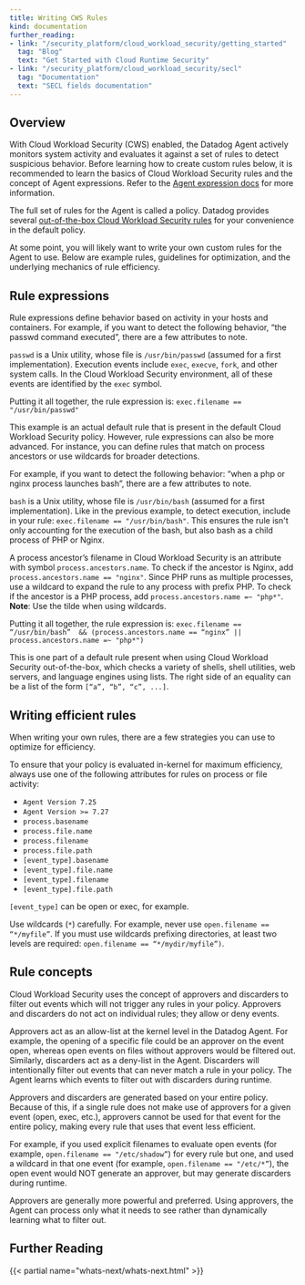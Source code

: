 ```yaml
---
title: Writing CWS Rules
kind: documentation
further_reading:
- link: "/security_platform/cloud_workload_security/getting_started"
  tag: "Blog"
  text: "Get Started with Cloud Runtime Security"
- link: "/security_platform/cloud_workload_security/secl"
  tag: "Documentation"
  text: "SECL fields documentation"
---
```


## Overview

With Cloud Workload Security (CWS) enabled, the Datadog Agent actively monitors system activity and evaluates it against a set of rules to detect suspicious behavior. Before learning how to create custom rules below, it is recommended to learn the basics of Cloud Workload Security rules and the concept of Agent expressions. Refer to the [Agent expression docs][1] for more information.

The full set of rules for the Agent is called a policy. Datadog provides several [out-of-the-box Cloud Workload Security rules][2] for your convenience in the default policy.

At some point, you will likely want to write your own custom rules for the Agent to use. Below are example rules, guidelines for optimization, and the underlying mechanics of rule efficiency.

## Rule expressions

Rule expressions define behavior based on activity in your hosts and containers. For example, if you want to detect the following behavior, “the passwd command executed”, there are a few attributes to note.

`passwd` is a Unix utility, whose file is `/usr/bin/passwd` (assumed for a first implementation). Execution events include `exec`, `execve`, `fork`, and other system calls. In the Cloud Workload Security environment, all of these events are identified by the `exec` symbol.

Putting it all together, the rule expression is: `exec.filename == "/usr/bin/passwd"`

This example is an actual default rule that is present in the default Cloud Workload Security policy. However, rule expressions can also be more advanced. For instance, you can define rules that match on process ancestors or use wildcards for broader detections.

For example, if you want to detect the following behavior: “when a php or nginx process launches bash”, there are a few attributes to note.

`bash` is a Unix utility, whose file is `/usr/bin/bash` (assumed for a first implementation). Like in the previous example, to detect execution, include in your rule: `exec.filename == "/usr/bin/bash"`. This ensures the rule isn't only accounting for the execution of the bash, but also bash as a child process of PHP or Nginx.

A process ancestor’s filename in Cloud Workload Security is an attribute with symbol `process.ancestors.name`. To check if the ancestor is Nginx, add `process.ancestors.name == "nginx"`. Since PHP runs as multiple processes, use a wildcard to expand the rule to any process with prefix PHP. To check if the ancestor is a PHP process, add `process.ancestors.name =~ "php*"`. **Note**: Use the tilde when using wildcards.

Putting it all together, the rule expression is: `exec.filename == “/usr/bin/bash”  && (process.ancestors.name == “nginx” || process.ancestors.name =~ "php*")`

This is one part of a default rule present when using Cloud Workload Security out-of-the-box, which checks a variety of shells, shell utilities, web servers, and language engines using lists. The right side of an equality can be a list of the form `[“a”, “b”, “c”, ...]`.

## Writing efficient rules

When writing your own rules, there are a few strategies you can use to optimize for efficiency.

To ensure that your policy is evaluated in-kernel for maximum efficiency, always use one of the following attributes for rules on process or file activity:

- `Agent Version 7.25`
- `Agent Version >= 7.27`
- `process.basename`
- `process.file.name`
- `process.filename`
- `process.file.path`
- `[event_type].basename`
- `[event_type].file.name`
- `[event_type].filename`
- `[event_type].file.path`

`[event_type]` can be open or exec, for example.

Use wildcards (`*`) carefully. For example, never use `open.filename == “*/myfile”`. If you must use wildcards prefixing directories, at least two levels are required: `open.filename == “*/mydir/myfile”)`.

## Rule concepts

Cloud Workload Security uses the concept of approvers and discarders to filter out events which will not trigger any rules in your policy. Approvers and discarders do not act on individual rules; they allow or deny events.

Approvers act as an allow-list at the kernel level in the Datadog Agent. For example, the opening of a specific file could be an approver on the event open, whereas open events on files without approvers would be filtered out. Similarly, discarders act as a deny-list in the Agent. Discarders will intentionally filter out events that can never match a rule in your policy. The Agent learns which events to filter out with discarders during runtime.

Approvers and discarders are generated based on your entire policy. Because of this, if a single rule does not make use of approvers for a given event (open, exec, etc.), approvers cannot be used for that event for the entire policy, making every rule that uses that event less efficient.

For example, if you used explicit filenames to evaluate open events (for example, `open.filename == "/etc/shadow”`) for every rule but one, and used a wildcard in that one event (for example, `open.filename == "/etc/*”`), the open event would NOT generate an approver, but may generate discarders during runtime.

Approvers are generally more powerful and preferred. Using approvers, the Agent can process only what it needs to see rather than dynamically learning what to filter out.

## Further Reading
{{< partial name="whats-next/whats-next.html" >}}

[1]: /security_platform/cloud_workload_security/agent_expressions
[2]: /security_platform/default_rules
